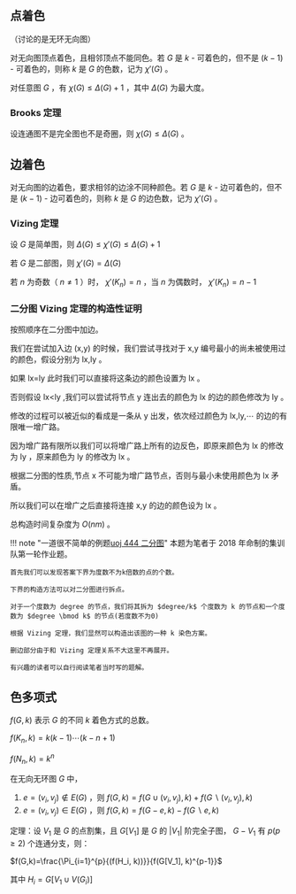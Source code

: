 ## 点着色

（讨论的是无环无向图）

对无向图顶点着色，且相邻顶点不能同色。若 $G$ 是 $k$ - 可着色的，但不是 $(k-1)$ - 可着色的，则称 $k$ 是 $G$ 的色数，记为 $\chi'(G)$ 。

对任意图 $G$ ，有 $\chi(G) \leq \Delta(G) + 1$ ，其中 $\Delta(G)$ 为最大度。

### Brooks 定理

设连通图不是完全图也不是奇圈，则 $\chi(G) \leq \Delta(G)$ 。

## 边着色

对无向图的边着色，要求相邻的边涂不同种颜色。若 $G$ 是 $k$ - 边可着色的，但不是 $(k-1)$ - 边可着色的，则称 $k$ 是 $G$ 的边色数，记为 $\chi'(G)$ 。

### Vizing 定理

设 $G$ 是简单图，则 $\Delta(G) \leq \chi'(G) \leq \Delta(G) + 1$ 

若 $G$ 是二部图，则 $\chi'(G)=\Delta(G)$ 

若 $n$ 为奇数（ $n \neq 1$ ）时， $\chi'(K_n)=n$ ，当 $n$ 为偶数时， $\chi'(K_n)=n-1$ 

### 二分图 Vizing 定理的构造性证明

按照顺序在二分图中加边。

我们在尝试加入边 (x,y) 的时候，我们尝试寻找对于 x,y 编号最小的尚未被使用过的颜色，假设分别为 lx,ly 。

如果 lx=ly 此时我们可以直接将这条边的颜色设置为 lx 。

否则假设 lx<ly ,我们可以尝试将节点 y 连出去的颜色为 lx 的边的颜色修改为 ly 。

修改的过程可以被近似的看成是一条从 y 出发，依次经过颜色为 lx,ly,$\cdots$ 的边的有限唯一增广路。

因为增广路有限所以我们可以将增广路上所有的边反色，即原来颜色为 lx 的修改为 ly ，原来颜色为 ly 的修改为 lx 。

根据二分图的性质,节点 x 不可能为增广路节点，否则与最小未使用颜色为 lx 矛盾。

所以我们可以在增广之后直接将连接 x,y 的边的颜色设为 lx 。

总构造时间复杂度为 $O(nm)$ 。

!!! note "一道很不简单的例题[uoj 444 二分图](https://uoj.ac/problem/444)"
    本题为笔者于 2018 年命制的集训队第一轮作业题。

    首先我们可以发现答案下界为度数不为k倍数的点的个数。

    下界的构造方法可以对二分图进行拆点。

    对于一个度数为 degree 的节点，我们将其拆为 $degree/k$ 个度数为 k 的节点和一个度数为 $degree \bmod k$ 的节点(若度数不为0)

    根据 Vizing 定理，我们显然可以构造出该图的一种 k 染色方案。

    删边部分由于和 Vizing 定理关系不大这里不再展开。

    有兴趣的读者可以自行阅读笔者当时写的题解。

## 色多项式

 $f(G,k)$ 表示 $G$ 的不同 $k$ 着色方式的总数。

 $f(K_n, k) = k(k-1)\cdots(k-n+1)$ 

 $f(N_n, k) = k^n$ 

在无向无环图 $G$ 中，

1.   $e=(v_i, v_j) \notin E(G)$ ，则 $f(G, k) = f(G \cup (v_i, v_j), k)+f(G\backslash(v_i, v_j), k)$ 
2.   $e=(v_i, v_j) \in E(G)$ ，则 $f(G,k)=f(G-e,k)-f(G\backslash e,k)$ 

定理：设 $V_1$ 是 $G$ 的点割集，且 $G[V_1]$ 是 $G$ 的 $|V_1|$ 阶完全子图， $G-V_1$ 有 $p(p \geq 2)$ 个连通分支，则：

 $f(G,k)=\frac{\Pi_{i=1}^{p}{(f(H_i, k))}}{f(G[V_1], k)^{p-1}}$ 

其中 $H_i=G[V_1 \cup V(G_i)]$ 
